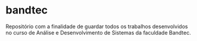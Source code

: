 # bandtec
Repositório com a finalidade de guardar todos os trabalhos desenvolvidos no curso de Análise e Desenvolvimento de Sistemas da faculdade Bandtec.
